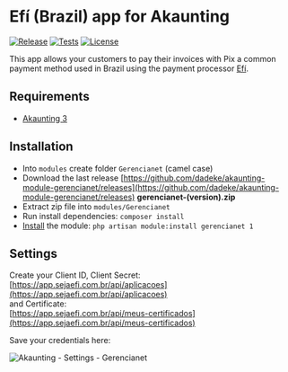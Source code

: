 # Efí (Brazil) app for Akaunting

[![Release](https://img.shields.io/github/v/release/dadeke/akaunting-module-gerencianet?label=release)](https://github.com/dadeke/akaunting-module-gerencianet/releases)
[![Tests](https://github.com/dadeke/akaunting-module-gerencianet/actions/workflows/tests.yml/badge.svg)](https://github.com/dadeke/akaunting-module-gerencianet/actions)
[![License](https://img.shields.io/github/license/dadeke/akaunting-module-gerencianet?label=license)](LICENSE.txt)

This app allows your customers to pay their invoices with Pix a common payment method used in Brazil using the payment processor [Efí](https://sejaefi.com.br).

## Requirements

- [Akaunting 3](https://github.com/akaunting/akaunting/releases)

## Installation

- Into `modules` create folder `Gerencianet` (camel case)
- Download the last release [https://github.com/dadeke/akaunting-module-gerencianet/releases](https://github.com/dadeke/akaunting-module-gerencianet/releases) **gerencianet-(version).zip**
- Extract zip file into `modules/Gerencianet`
- Run install dependencies: `composer install`
- [Install](https://developer.akaunting.com/documentation/modules/#67474166c92e) the module: `php artisan module:install gerencianet 1`

## Settings

Create your Client ID, Client Secret:  
[https://app.sejaefi.com.br/api/aplicacoes](https://app.sejaefi.com.br/api/aplicacoes)  
and Certificate:  
[https://app.sejaefi.com.br/api/meus-certificados](https://app.sejaefi.com.br/api/meus-certificados)

Save your credentials here:

![Akaunting - Settings - Gerencianet](https://user-images.githubusercontent.com/6050573/214577231-c0d585ce-e860-4a07-af91-5d1f08ab5a72.png)

